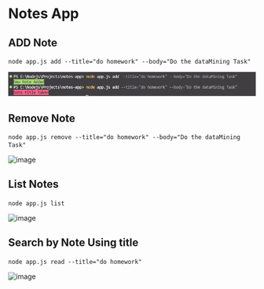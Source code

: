 # Notes App

## ADD Note
```
node app.js add --title="do homework" --body="Do the dataMining Task"
```
![Alt text](image.png)

## Remove Note
```
node app.js remove --title="do homework" --body="Do the dataMining Task"
```
![image](https://github.com/alin00r/Notes-App/assets/74410154/eef0b1e1-8928-431e-baa5-2cb6acd75c1d)

## List Notes
```
node app.js list
```
![image](https://github.com/alin00r/Notes-App/assets/74410154/049a95a3-a6dc-4595-8651-bc636233c5fe)

## Search by Note Using title
```
node app.js read --title="do homework"
```
![image](https://github.com/alin00r/Notes-App/assets/74410154/edb29297-3811-4b63-bb53-27db714f6d5f)






